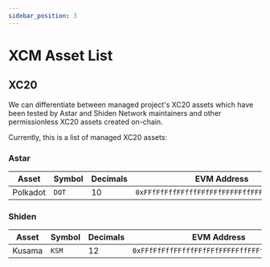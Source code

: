 ```yaml
---
sidebar_position: 3
---
```


# XCM Asset List

## XC20

We can differentiate between managed project's XC20 assets which have been tested by Astar and Shiden Network maintainers and other permissionless XC20 assets created on-chain.

Currently, this is a list of managed XC20 assets:

### Astar

Asset | Symbol | Decimals | EVM Address
---| --- | --- | ---
Polkadot | `DOT` | 10 | `0xFFfFfFffFFfffFFfFFfFFFFFffFFFffffFfFFFfF`

### Shiden

Asset | Symbol | Decimals | EVM Address
---| --- | --- | ---
Kusama | `KSM` | 12 | `0xFFfFfFffFFfffFFfFFfFFFFFffFFFffffFfFFFfF`
